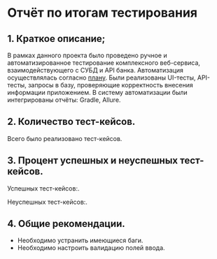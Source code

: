 # Отчёт по итогам тестирования    
## 1. Краткое описание;
В рамках данного проекта было проведено ручное и автоматизированное тестирование комплексного веб-сервиса, взаимодействующего с СУБД и API банка. 
Автоматизация осуществлялась согласно [плану](https://github.com/irzh84/AQA-Diploma/blob/main/Plan.md). 
Были реализованы UI-тесты, API-тесты, запросы в базу, проверяющие корректность внесения информации приложением. В систему автоматизации были интегрированы отчёты: Gradle, Allure.

## 2. Количество тест-кейсов.
Всего было реализовано тест-кейсов.

## 3. Процент успешных и неуспешных тест-кейсов.
Успешных тест-кейсов:.

Неуспешных тест-кейсов:.

## 4. Общие рекомендации.
- Необходимо устранить имеющиеся баги.
- Необходимо настроить валидацию полей ввода.
   




 
